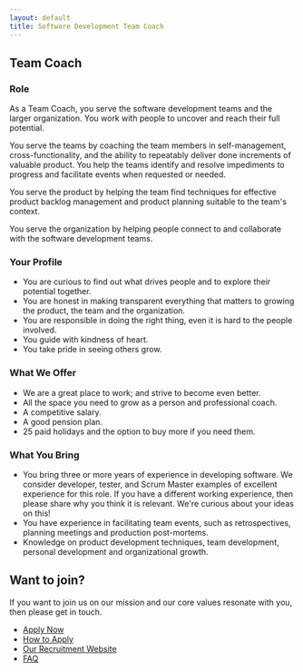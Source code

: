 ```yaml
---
layout: default
title: Software Development Team Coach
---
```


## Team Coach

<!-- Add Logiqs introduction -->

### Role

As a Team Coach, you serve the software development teams and the larger organization. 
You work with people to uncover and reach their full potential.

You serve the teams by coaching the team members 
in self-management, cross-functionality,
and the ability to repeatably deliver done increments of valuable product.
You help the teams identify and resolve impediments to progress 
and facilitate events when requested or needed.

You serve the product by helping the team find techniques for 
effective product backlog management
and product planning suitable to the team's context.

You serve the organization by helping people
connect to and collaborate with the software development teams.
 
### Your Profile

 * You are curious to find out what drives people and to explore their potential together.
 * You are honest in making transparent everything that matters 
   to growing the product, the team and the organization.
 * You are responsible in doing the right thing, even it is hard to the people involved.
 * You guide with kindness of heart.
 * You take pride in seeing others grow.

### What We Offer

<!-- the usual 

Marktconform salaris
Hoewel we een klein bedrijf zijn, doen we ons best om marktconforme salarissen te bieden aan onze werknemers.

Goed pensioenplan
We hebben een goede pensioenregeling met een hoge werkgeversbijdrage.

Gepersonaliseerd opleidingsbudget
We willen graag dat elk teamlid de beste versie van zichzelf wordt. Dus voegen we de daad bij het woord!

Zoveel vakantiedagen als je nodig hebt
Je krijgt 25 betaalde vakantiedagen, maar je hebt altijd de mogelijkheid om wat meer vakantiedagen te kopen als je wat langer op reis wil.
-->

 * We are a great place to work; and strive to become even better.
 * All the space you need to grow as a person and professional coach.
 * A competitive salary.
 * A good pension plan.
 * 25 paid holidays and the option to buy more if you need them.

### What You Bring

 * You bring three or more years of experience in developing software.
   We consider developer, tester, and Scrum Master examples of excellent experience for this role.
   If you have a different working experience, then please share why you think it is relevant.
   We're curious about your ideas on this!
 * You have experience in facilitating team events,
   such as retrospectives, planning meetings and production post-mortems.
 * Knowledge on product development techniques, team development, 
   personal development and organizational growth.

## Want to join?

If you want to join us on our mission and our core values resonate with you, then please get in touch. 

 * [Apply Now](https://recruitment.logiqs.nl/open-application/)
 * [How to Apply](../apply.md)
 * [Our Recruitment Website](https://recruitment.logiqs.nl/)
 * [FAQ](../faq.md)

